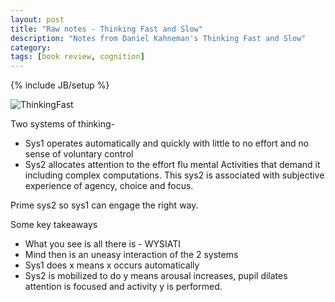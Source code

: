 ```yaml
---
layout: post
title: "Raw notes - Thinking Fast and Slow"
description: "Notes from Daniel Kahneman's Thinking Fast and Slow"
category: 
tags: [book review, cognition]
---
```

{% include JB/setup %}

![ThinkingFast](http://upload.wikimedia.org/wikipedia/en/c/c1/Thinking%2C_Fast_and_Slow.jpg)

Two systems of thinking-

- Sys1 operates automatically and quickly with little to no effort and no sense of voluntary control
- Sys2 allocates attention to the effort flu mental Activities that demand it including complex computations. This sys2 is associated with subjective experience of agency, choice and focus.

Prime sys2 so sys1 can engage the right way.

Some key takeaways

- What you see is all there is - WYSIATI
- Mind then is an uneasy interaction of the 2 systems
- Sys1 does x means x occurs automatically
- Sys2 is mobilized to do y means arousal increases, pupil dilates attention is focused and activity y is performed.
